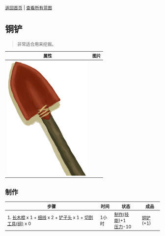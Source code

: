 [返回首页](index.md)   |  [查看所有蓝图](blueprint.md)
# 铜铲  
> 非常适合用来挖掘。  
  
  属性  |   图片   
 ----  |  ----:   
   |  ![](Sprite/CopperShovel.png)   
  
## 制作  
步骤  |  时间  |  状态  |  成品  
----  |  ----  |  ----  |  ----  
1. [长木棍](StickLong.md) x 1 + [细线](CordFiber.md) x 2 + [铲子头](ShovelHead.md) x 1 + [切割工具(组)](GpTag_Cutter.md) x 0  |  1小时  |  [制作(技能)](Skill_Crafting.md)+1<br>[压力](Stress.md)-10  |  [铜铲](ShovelCopper.md)(+1)  
